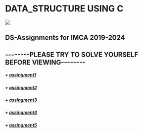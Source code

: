 
# DATA_STRUCTURE USING C
![ ](http://www.digitalexpert.co/images/courses/data-structure.png)
## DS-Assignments for IMCA 2019-2024
## --------PLEASE TRY TO SOLVE YOURSELF BEFORE VIEWING--------
##### + [assingment1](https://github.com/chandrakant100/Data_structure_using_C/tree/master/assingment1)
##### + [assingment2](https://github.com/chandrakant100/Data_structure_using_C/tree/master/assingment2)
##### + [assingment3](https://github.com/chandrakant100/Data_structure_using_C/tree/master/assingment3)
##### + [assingment4](https://github.com/chandrakant100/Data_structure_using_C/tree/master/assingment4)
##### + [assingment5](https://github.com/chandrakant100/Data_structure_using_C/tree/master/assingment5) 

